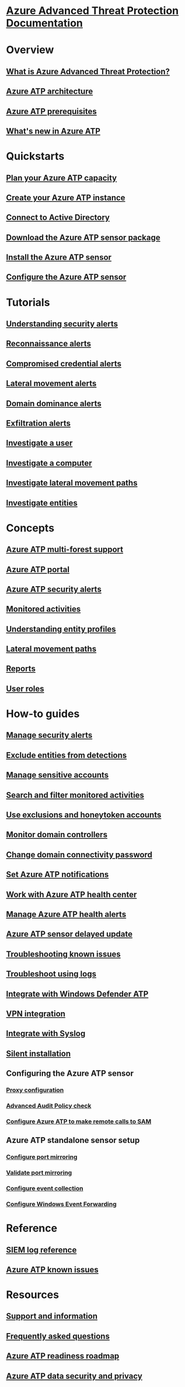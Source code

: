 
# [Azure Advanced Threat Protection Documentation](index.yml)
# Overview
## [What is Azure Advanced Threat Protection?](what-is-atp.md)
## [Azure ATP architecture](atp-architecture.md)
## [Azure ATP prerequisites](atp-prerequisites.md)
## [What's new in Azure ATP](atp-whats-new.md)
# Quickstarts
## [Plan your Azure ATP capacity](atp-capacity-planning.md)
## [Create your Azure ATP instance](install-atp-step1.md)
## [Connect to Active Directory](install-atp-step2.md)
## [Download the Azure ATP sensor package](install-atp-step3.md)
## [Install the Azure ATP sensor](install-atp-step4.md)
## [Configure the Azure ATP sensor](install-atp-step5.md)
# Tutorials
## [Understanding security alerts](understanding-security-alerts.md)
## [Reconnaissance alerts](atp-reconnaissance-alerts.md)
## [Compromised credential alerts](atp-compromised-credentials-alerts.md)
## [Lateral movement alerts](atp-lateral-movement-alerts.md)
## [Domain dominance alerts](atp-domain-dominance-alerts.md)
## [Exfiltration alerts](atp-exfiltration-alerts.md)
## [Investigate a user](investigate-a-user.md)
## [Investigate a computer](investigate-a-computer.md)
## [Investigate lateral movement paths](investigate-lateral-movement-path.md)
## [Investigate entities](investigate-entity.md)
# Concepts
## [Azure ATP multi-forest support](atp-multi-forest.md)
## [Azure ATP portal](workspace-portal.md)
## [Azure ATP security alerts](suspicious-activity-guide.md)
## [Monitored activities](monitored-activities.md)
## [Understanding entity profiles](entity-profiles.md)
## [Lateral movement paths](use-case-lateral-movement-path.md)
## [Reports](reports.md)
## [User roles](atp-role-groups.md)
# How-to guides
## [Manage security alerts](working-with-suspicious-activities.md)
## [Exclude entities from detections](excluding-entities-from-detections.md)
## [Manage sensitive accounts](sensitive-accounts.md)
## [Search and filter monitored activities](atp-activities-search.md)
## [Use exclusions and honeytoken accounts](install-atp-step7.md)
## [Monitor domain controllers](atp-sensor-monitoring.md)
## [Change domain connectivity password](modifying-atp-config-dcpassword.md)
## [Set Azure ATP notifications](notifications.md)
## [Work with Azure ATP health center](atp-health-center.md)
## [Manage Azure ATP health alerts](monitoring-alerts.md)
## [Azure ATP sensor delayed update](sensor-update.md)
## [Troubleshooting known issues](troubleshooting-atp-known-issues.md)
## [Troubleshoot using logs](troubleshooting-atp-using-logs.md)
## [Integrate with Windows Defender ATP](integrate-wd-atp.md)
## [VPN integration](install-atp-step6-vpn.md)
## [Integrate with Syslog](setting-syslog.md)
## [Silent installation](ATP-silent-installation.md)
## Configuring the Azure ATP sensor
### [Proxy configuration](configure-proxy.md)
### [Advanced Audit Policy check](atp-advanced-audit-policy.md)
### [Configure Azure ATP to make remote calls to SAM](install-atp-step8-samr.md)
## Azure ATP standalone sensor setup
### [Configure port mirroring](configure-port-mirroring.md)
### [Validate port mirroring](validate-port-mirroring.md)
### [Configure event collection](configure-event-collection.md)
### [Configure Windows Event Forwarding](configure-event-forwarding.md)
# Reference
## [SIEM log reference](cef-format-sa.md)
## [Azure ATP known issues](known-issues.md)
# Resources
## [Support and information](atp-support.md)
## [Frequently asked questions](atp-technical-faq.md)
## [Azure ATP readiness roadmap](atp-resources.md)
## [Azure ATP data security and privacy](atp-privacy-compliance.md)
